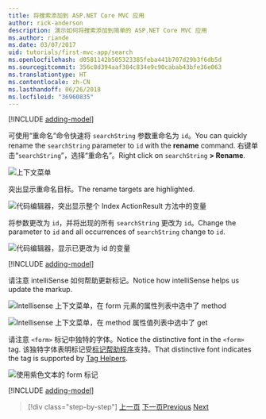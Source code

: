 ```yaml
---
title: 将搜索添加到 ASP.NET Core MVC 应用
author: rick-anderson
description: 演示如何将搜索添加到简单的 ASP.NET Core MVC 应用
ms.author: riande
ms.date: 03/07/2017
uid: tutorials/first-mvc-app/search
ms.openlocfilehash: d0581142b505323385feba441b707d29b3f6db5d
ms.sourcegitcommit: 356c8d394aaf384c834e9c90cabab43bfe36e063
ms.translationtype: HT
ms.contentlocale: zh-CN
ms.lasthandoff: 06/26/2018
ms.locfileid: "36960835"
---
```

[!INCLUDE [adding-model](~/includes/mvc-intro/search1.md)]

<span data-ttu-id="ac852-103">可使用“重命名”命令快速将 `searchString` 参数重命名为 `id`。</span><span class="sxs-lookup"><span data-stu-id="ac852-103">You can quickly rename the `searchString` parameter to `id` with the **rename** command.</span></span> <span data-ttu-id="ac852-104">右键单击“`searchString`”，选择“重命名”。</span><span class="sxs-lookup"><span data-stu-id="ac852-104">Right click on `searchString` **> Rename**.</span></span>

![上下文菜单](search/_static/rename.png)

<span data-ttu-id="ac852-106">突出显示重命名目标。</span><span class="sxs-lookup"><span data-stu-id="ac852-106">The rename targets are highlighted.</span></span>

![代码编辑器，突出显示整个 Index ActionResult 方法中的变量](search/_static/rename2.png)

<span data-ttu-id="ac852-108">将参数更改为 `id`，并将出现的所有 `searchString` 更改为 `id`。</span><span class="sxs-lookup"><span data-stu-id="ac852-108">Change the parameter to `id` and all occurrences of `searchString` change to `id`.</span></span>

![代码编辑器，显示已更改为 id 的变量](search/_static/rename3.png)

[!INCLUDE [adding-model](~/includes/mvc-intro/search2.md)]

<span data-ttu-id="ac852-110">请注意 intelliSense 如何帮助更新标记。</span><span class="sxs-lookup"><span data-stu-id="ac852-110">Notice how intelliSense helps us update the markup.</span></span>

![Intellisense 上下文菜单，在 form 元素的属性列表中选中了 method](search/_static/int_m.png)

![Intellisense 上下文菜单，在 method 属性值列表中选中了 get](search/_static/int_get.png)

<span data-ttu-id="ac852-113">请注意 `<form>` 标记中独特的字体。</span><span class="sxs-lookup"><span data-stu-id="ac852-113">Notice the distinctive font in the `<form>` tag.</span></span> <span data-ttu-id="ac852-114">该独特字体表明标记受[标记帮助程序](~/mvc/views/tag-helpers/intro.md)支持。</span><span class="sxs-lookup"><span data-stu-id="ac852-114">That distinctive font indicates the tag is supported by [Tag Helpers](~/mvc/views/tag-helpers/intro.md).</span></span>

![使用紫色文本的 form 标记](search/_static/th_font.png)

[!INCLUDE [adding-model](~/includes/mvc-intro/search3.md)]

> [!div class="step-by-step"]
> <span data-ttu-id="ac852-116">[上一页](controller-methods-views.md)
> [下一页](new-field.md)</span><span class="sxs-lookup"><span data-stu-id="ac852-116">[Previous](controller-methods-views.md)
[Next](new-field.md)</span></span>  

